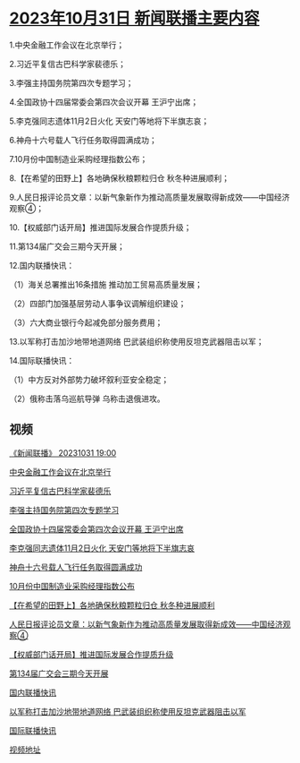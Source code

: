 # [2023年10月31日 新闻联播主要内容](https://tv.cctv.com/lm/xwlb/day/20231031.shtml)

1.中央金融工作会议在北京举行；

2.习近平复信古巴科学家裴德乐；

3.李强主持国务院第四次专题学习；

4.全国政协十四届常委会第四次会议开幕 王沪宁出席；

5.李克强同志遗体11月2日火化 天安门等地将下半旗志哀；

6.神舟十六号载人飞行任务取得圆满成功；

7.10月份中国制造业采购经理指数公布；

8.【在希望的田野上】各地确保秋粮颗粒归仓 秋冬种进展顺利；

9.人民日报评论员文章：以新气象新作为推动高质量发展取得新成效——中国经济观察④；

10.【权威部门话开局】推进国际发展合作提质升级；

11.第134届广交会三期今天开展；

12.国内联播快讯：

（1）海关总署推出16条措施 推动加工贸易高质量发展；

（2）四部门加强基层劳动人事争议调解组织建设；

（3）六大商业银行今起减免部分服务费用；

13.以军称打击加沙地带地道网络 巴武装组织称使用反坦克武器阻击以军；

14.国际联播快讯：

（1）中方反对外部势力破坏叙利亚安全稳定；

（2）俄称击落乌巡航导弹 乌称击退俄进攻。

## 视频

[《新闻联播》 20231031 19:00](https://tv.cctv.com/2023/10/31/VIDEDBoaB4Tbfh8udV4XZd57231031.shtml)

[中央金融工作会议在北京举行](https://tv.cctv.com/2023/10/31/VIDEpBIX7DMuPFxQR9JDwsqg231031.shtml)

[习近平复信古巴科学家裴德乐](https://tv.cctv.com/2023/10/31/VIDEJzAsKOXa6629i5jzmC7l231031.shtml)

[李强主持国务院第四次专题学习](https://tv.cctv.com/2023/10/31/VIDEyHqpy99OUZMewqeJ859q231031.shtml)

[全国政协十四届常委会第四次会议开幕 王沪宁出席](https://tv.cctv.com/2023/10/31/VIDEpV0VHmDrmkS0tPyWgrI4231031.shtml)

[李克强同志遗体11月2日火化 天安门等地将下半旗志哀](https://tv.cctv.com/2023/10/31/VIDEEa6NAZ3Rs7g5iH8Jq0gV231031.shtml)

[神舟十六号载人飞行任务取得圆满成功](https://tv.cctv.com/2023/10/31/VIDEbej62iF2umkoSyh7HP8y231031.shtml)

[10月份中国制造业采购经理指数公布](https://tv.cctv.com/2023/10/31/VIDEh0DYp7DlWB86B2rsFTvP231031.shtml)

[【在希望的田野上】各地确保秋粮颗粒归仓 秋冬种进展顺利](https://tv.cctv.com/2023/10/31/VIDEsVxwKx5iT1WoCldPQ8zI231031.shtml)

[人民日报评论员文章：以新气象新作为推动高质量发展取得新成效——中国经济观察④](https://tv.cctv.com/2023/10/31/VIDErfF4SZnibOeG9StDCnI0231031.shtml)

[【权威部门话开局】推进国际发展合作提质升级](https://tv.cctv.com/2023/10/31/VIDEkr2xjDc1by7pe7chVVOX231031.shtml)

[第134届广交会三期今天开展](https://tv.cctv.com/2023/10/31/VIDEgv5R5bXM9rgt44MlX8Qs231031.shtml)

[国内联播快讯](https://tv.cctv.com/2023/10/31/VIDEaPEnsEL12xe1SDnyGMzK231031.shtml)

[以军称打击加沙地带地道网络 巴武装组织称使用反坦克武器阻击以军](https://tv.cctv.com/2023/10/31/VIDENUZ4UfcmsCpgerXnrjsC231031.shtml)

[国际联播快讯](https://tv.cctv.com/2023/10/31/VIDEAWLVAKHQeQ2I9DZpGvY5231031.shtml)

[视频地址](https://tv.cctv.com/lm/xwlb/day/20231031.shtml) 

